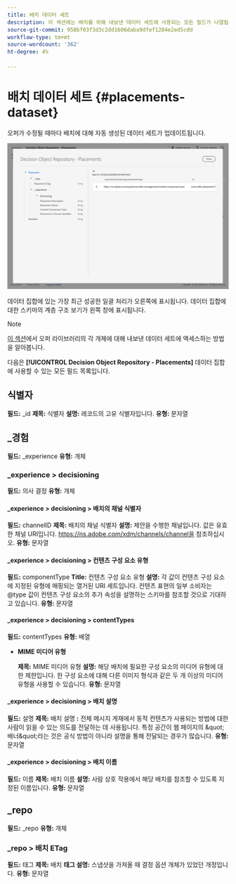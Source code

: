 ```yaml
---
title: 배치 데이터 세트
description: 이 섹션에는 배치를 위해 내보낸 데이터 세트에 사용되는 모든 필드가 나열됩니다.
source-git-commit: 958bf03f3d3c2dd1606daba9dfef1284e2ed5cdd
workflow-type: tm+mt
source-wordcount: '362'
ht-degree: 4%

---
```


# 배치 데이터 세트 {#placements-dataset}

오퍼가 수정될 때마다 배치에 대해 자동 생성된 데이터 세트가 업데이트됩니다.

![](../../assets/dataset-placements.png)

데이터 집합에 있는 가장 최근 성공한 일괄 처리가 오른쪽에 표시됩니다. 데이터 집합에 대한 스키마의 계층 구조 보기가 왼쪽 창에 표시됩니다.

>[!NOTE]
>
>[이 섹션](../export-catalog/access-dataset.md)에서 오퍼 라이브러리의 각 개체에 대해 내보낸 데이터 세트에 액세스하는 방법을 알아봅니다.

다음은 **[!UICONTROL Decision Object Repository - Placements]** 데이터 집합에 사용할 수 있는 모든 필드 목록입니다.

<!--A placement describes a location or place in a personalized message. It is used to set technical constraints for content that the personalization decision supplies. The placement also represents a request to produce certain types of metrics when an experience event is produced where this placement is involved. For instance, the placement facilitates a personalized clickable image inside an email shown to an end-user. The placement may for instance request from the assembled experience that the click on its image gets reported in an experience event with a metric https://ns.adobe.com/xdm/data/metrics/web/linkclicks and a reference to this placement.-->

## 식별자

**필드:** _id 
**제목:** 식별자 
**설명:** 레코드의 고유 식별자입니다.
**유형:** 문자열

## _경험

**필드:** _experience 
**유형:** 개체

### _experience > decisioning

**필드:** 의사 결정 
**유형:** 개체

#### _experience > decisioning > 배치의 채널 식별자

**필드:** channelID 
**제목:** 배치의 채널 식별자 
**설명:** 제안을 수행한 채널입니다. 값은 유효한 채널 URI입니다. https://ns.adobe.com/xdm/channels/channel을 참조하십시오.
**유형:** 문자열

#### _experience > decisioning > 컨텐츠 구성 요소 유형

**필드:** componentType 
**Title:** 컨텐츠 구성 요소 유형 
**설명:**  각 값이 컨텐츠 구성 요소에 지정된 유형에 매핑되는 열거된 URI 세트입니다. 컨텐츠 표현의 일부 소비자는 @type 값이 컨텐츠 구성 요소의 추가 속성을 설명하는 스키마를 참조할 것으로 기대하고 있습니다.
**유형:** 문자열

#### _experience > decisioning > contentTypes

**필드:** contentTypes 
**유형:** 배열

* **MIME 미디어 유형**

   **제목:** MIME 미디어 유형
   **설명:**  해당 배치에 필요한 구성 요소의 미디어 유형에 대한 제한입니다. 한 구성 요소에 대해 다른 이미지 형식과 같은 두 개 이상의 미디어 유형을 사용할 수 있습니다.
   **유형:** 문자열

#### _experience > decisioning > 배치 설명

**필드:** 설명 
**제목:** 배치 설명 
**:** 전체 메시지 게재에서 동적 컨텐츠가 사용되는 방법에 대한 사람이 읽을 수 있는 의도를 전달하는 데 사용됩니다. 특정 공간이 웹 페이지의 \&quot;배너\&quot;라는 것은 공식 방법이 아니라 설명을 통해 전달되는 경우가 많습니다.
**유형:** 문자열

#### _experience > decisioning > 배치 이름

**필드:** 이름 
**제목:** 배치 이름 
**설명:** 사람 상호 작용에서 해당 배치를 참조할 수 있도록 지정된 이름입니다.
**유형:** 문자열

## _repo

**필드:** _repo 
**유형:** 개체

### _repo > 배치 ETag

**필드:** 태그 
**제목:** 배치 
**태그 설명:** 스냅샷을 가져올 때 결정 옵션 개체가 있었던 개정입니다.
**유형:** 문자열

